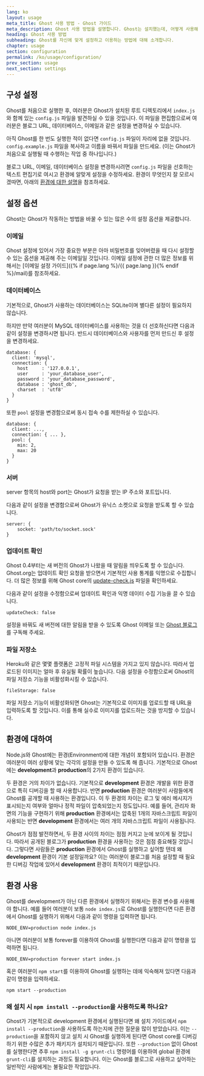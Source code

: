 ```yaml
---
lang: ko
layout: usage
meta_title: Ghost 사용 방법 - Ghost 가이드
meta_description: Ghost 사용 방법을 설명합니다. Ghost는 설치했는데, 어떻게 사용해야 할지 모르시겠나요? 여기를 참조해보세요.
heading: Ghost 사용 방법
subheading: Ghost를 자신에 맞게 설정하고 이용하는 방법에 대해 소개합니다.
chapter: usage
section: configuration
permalink: /ko/usage/configuration/
prev_section: usage
next_section: settings
---
```


## 구성 설정 <a id="configuration"></a>

Ghost를 처음으로 실행한 후, 여러분은 Ghost가 설치된 루트 디렉토리에서 `index.js`와 함께 있는 `config.js` 파일을 발견하실 수 있을 것입니다. 이 파일을 편집함으로써 여러분은 블로그 URL, 데이터베이스, 이메일과 같은 설정을 변경하실 수 있습니다.

아직 Ghost를 한 번도 실행한 적이 없다면 `config.js` 파일이 자리에 없을 것입니다. `config.example.js` 파일을 복사하고 이름을 바꿔서 파일을 만드세요. (이는 Ghost가 처음으로 실행될 때 수행하는 작업 중 하나입니다.)

블로그 URL, 이메일, 데이터베이스 설정을 변경하시려면 `config.js` 파일을 선호하는 텍스트 편집기로 여시고 환경에 알맞게 설정을 수정하세요. 환경이 무엇인지 잘 모르시겠따면, 아래의 [환경에 대한 설명](#environments)을 참조하세요.

## 설정 옵션

Ghost는 Ghost가 작동하는 방법을 바꿀 수 있는 많은 수의 설정 옵션을 제공합니다.

### 이메일

Ghost 설정에 있어서 가장 중요한 부분은 아마 비밀번호를 잊어버렸을 때 다시 설정할 수 있는 옵션을 제공해 주는 이메일일 것입니다. 이메일 설정에 관한 더 많은 정보를 위해서는 [이메일 설정 가이드]({% if page.lang %}/{{ page.lang }}{% endif %}/mail)를 참조하세요.

### 데이터베이스

기본적으로, Ghost가 사용하는 데이터베이스는 SQLite이며 별다른 설정이 필요하지 않습니다.

하지만 만약 여러분이 MySQL 데이터베이스를 사용하는 것을 더 선호하신다면 다음과 같이 설정을 변경하시면 됩니다. 반드시 데이터베이스와 사용자를 먼저 만드신 후 설정을 변경하세요.

```
database: {
  client: 'mysql',
  connection: {
    host     : '127.0.0.1',
    user     : 'your_database_user',
    password : 'your_database_password',
    database : 'ghost_db',
    charset  : 'utf8'
  }
}
```

또한 `pool` 설정을 변경함으로써 동시 접속 수를 제한하실 수 있습니다.

```
database: {
  client: ...,
  connection: { ... },
  pool: {
    min: 2,
    max: 20
  }
}
```

### 서버

server 항목의 host와 port는 Ghost가 요청을 받는 IP 주소와 포트입니다.

다음과 같이 설정을 변경함으로써 Ghost가 유닉스 소켓으로 요청을 받도록 할 수 있습니다.

```
server: {
    socket: 'path/to/socket.sock'
}
```

### 업데이트 확인

Ghost 0.4부터는 새 버전의 Ghost가 나왔을 때 알림을 띄우도록 할 수 있습니다. Ghost.org는 업데이트 확인 요청을 받으면서 기본적인 사용 통계를 익명으로 수집합니다. 더 많은 정보를 위해 Ghost core의 [update-check.js](https://github.com/TryGhost/Ghost/blob/master/core/server/update-check.js) 파일을 확인하세요.

다음과 같이 설정을 수정함으로써 업데이트 확인과 익명 데이터 수집 기능을 끌 수 있습니다.

`updateCheck: false`

설정을 바꿔도 새 버전에 대한 알림을 받을 수 있도록 Ghost 이메일 또는 [Ghost 블로그](http://blog.ghost.org)를 구독해 주세요.

### 파일 저장소

Heroku와 같은 몇몇 플랫폼은 고정적 파일 시스템을 가지고 있지 않습니다. 따라서 업로드된 이미지는 얼마 후 유실될 확률이 높습니다.
다음 설정을 수정함으로써 Ghost의 파일 저장소 기능을 비활성화시킬 수 있습니다.

`fileStorage: false`

파일 저장소 기능이 비활성화되면 Ghost는 기본적으로 이미지를 업로드할 때 URL을 입력하도록 할 것입니다. 이를 통해 실수로 이미지를 업로드하는 것을 방지할 수 있습니다.

## 환경에 대하여 <a id="environments"></a>

Node.js와 Ghost에는 환경(Environment)에 대한 개념이 포함되어 있습니다. 환경은 여러분이 여러 상황에 맞는 각각의 설정을 만들 수 있도록 해 줍니다. 기본적으로 Ghost에는 **development**과 **production**의 2가지 환경이 있습니다.

두 환경은 거의 차이가 없습니다. 기본적으로 **development** 환경은 개발을 위한 환경으로 특히 디버깅을 할 때 사용합니다. 반면 **production** 환경은 여러분이 사람들에게 Ghost를 공개할 때 사용하는 환경입니다. 이 두 환경의 차이는 로그 및 에러 메시지가 표시되는지 여부와 얼마나 정적 파일이 압축되었는지 정도입니다. 예를 들어, 관리자 화면의 기능을 구현하기 위해 **production** 환경에서는 압축된 1개의 자바스크립트 파일이 사용되는 반면 **development** 환경에서는 여러 개의 자바스크립트 파일이 사용됩니다.

Ghost가 점점 발전하면서, 두 환경 사이의 차이는 점점 커지고 눈에 보이게 될 것입니다. 따라서 공개된 블로그가 **production** 환경을 사용하는 것은 점점 중요해질 것입니다. 그렇다면 사람들은 **production** 환경에서 Ghost를 실행하고 싶어할 텐데 왜 **development** 환경이 기본 설정일까요? 이는 여러분이 블로그를 처음 설정할 때 필요한 디버깅 작업에 있어서 **development** 환경이 최적이기 때문입니다.

## 환경 사용 <a id="using-env"></a>

Ghost를 development가 아닌 다른 환경에서 실행하기 위해서는 환경 변수를 사용해야 합니다. 예를 들어 여러분이 보통 `node index.js`로 Ghost를 실행한다면 다른 환경에서 Ghost를 실행하기 위해서 다음과 같이 명령을 입력하면 됩니다.

`NODE_ENV=production node index.js`

아니면 여러분이 보통 forever를 이용하여 Ghost를 실행한다면 다음과 같이 명령을 입력하면 됩니다.

`NODE_ENV=production forever start index.js`

혹은 여러분이 `npm start`를 이용하여 Ghost를 실행하는 데에 익숙해져 있다면 다음과 같이 명령을 입력하세요.

`npm start --production`

### 왜 설치 시 `npm install --production`을 사용하도록 하나요?

Ghost가 기본적으로 development 환경에서 실행된다면 왜 설치 가이드에서 `npm install --production`을 사용하도록 하는지에 관한 질문을 많이 받았습니다. 이는 `--production`을 포함하지 않고 설치 시 Ghost를 실행하게 된다면 Ghost core를 디버깅하기 위한 수많은 추가 패키지가 설치되기 때문입니다. 또한 `--production` 없이 Ghost를 실행한다면 추후 `npm install -g grunt-cli` 명령어를 이용하여 global 환경에 `grunt-cli`를 설치하는 과정도 필요합니다. 이는 Ghost를 블로그로 사용하고 싶어하는 일반적인 사람에게는 불필요한 작업입니다.

